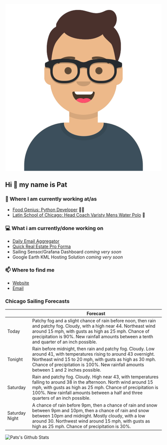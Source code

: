 [![Social banner for p-j-falconer](https://raw.githubusercontent.com/P-J-FALCONER/P-J-FALCONER/master/assets/avataaars.svg)](https://patfalconer.com/)
## Hi :wave: my name is Pat

### 💼 Where I am currently working at/as
- [Food Genius: Python Developer](https://getfoodgenius.com/) 🍔🐍
- [Latin School of Chicago: Head Coach Varisty Mens Water Polo](https://www.latinschool.org/) 🤽


### 💻 What i am currently/done working on
 - [Daily Email Aggregator](https://github.com/P-J-FALCONER/dott_daily_mail)
 - [Quick Real Estate Pro Forma](https://github.com/P-J-FALCONER/henry)
 - Sailing Sensor/Grafana Dashboard *coming very soon*
 - Google Earth KML Hosting Solution *coming very soon*

### 📫 Where to find me
 - [Website](https://patfalconer.com/)
 - [Email](mailto:patrick.j.falconer@gmail.com)


### Chicago Sailing Forecasts
|   | Forecast  |
|---|---|
| Today | Patchy fog and a slight chance of rain before noon, then rain and patchy fog. Cloudy, with a high near 44. Northeast wind around 15 mph, with gusts as high as 25 mph. Chance of precipitation is 90%. New rainfall amounts between a tenth and quarter of an inch possible. |
| Tonight | Rain before midnight, then rain and patchy fog. Cloudy. Low around 41, with temperatures rising to around 43 overnight. Northeast wind 15 to 20 mph, with gusts as high as 30 mph. Chance of precipitation is 100%. New rainfall amounts between 1 and 2 inches possible. |
| Saturday | Rain and patchy fog. Cloudy. High near 43, with temperatures falling to around 38 in the afternoon. North wind around 15 mph, with gusts as high as 25 mph. Chance of precipitation is 100%. New rainfall amounts between a half and three quarters of an inch possible. |
| Saturday Night | A chance of rain before 9pm, then a chance of rain and snow between 9pm and 10pm, then a chance of rain and snow between 10pm and midnight. Mostly cloudy, with a low around 30. Northwest wind around 15 mph, with gusts as high as 25 mph. Chance of precipitation is 30%. |

![Pats's Github Stats](https://github-readme-stats.vercel.app/api?username=p-j-falconer&show_icons=true&theme=radical)
